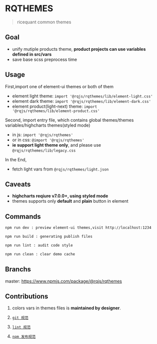 # RQTHEMES

> ricequant common themes

## Goal

- unify mutiple products theme, **product projects can use variables defined in src/vars**
- save base scss preprocess time

## Usage

First,import one of element-ui themes or both of them

- element light theme: `import '@rqjs/rqthemes/lib/element-light.css'`
- element dark theme: `import '@rqjs/rqthemes/lib/element-dark.css'`
- element product(light-next) theme: `import '@rqjs/rqthemes/lib/element-product.css'`

Second, import entry file, which contains global themes/themes variables/highcharts themes(styled mode)

- in js: `import '@rqjs/rqthemes'`
- or in css: `@import '@rqjs/rqthemes'`
- **ie support light theme only**, and please use `@rqjs/rqthemes/lib/legacy.css`

In the End,

- fetch light vars from `@rqjs/rqthemes/light.json`

## Caveats

- **highcharts reqiure v7.0.0+, using styled mode**
- themes supports only **default** and **plain** button in element

## Commands

```bash
npm run dev : preview element-ui themes,visit http://localhost:1234

npm run build : generating publish files

npm run lint : audit code style

npm run clean : clear demo cache
```

## Branchs

master: https://www.npmjs.com/package/@rqjs/rqthemes

## Contributions

1. colors vars in themes files is **maintained by designer**.

2. [`git 规范`](http://wiki.ricequant.com/pages/viewpage.action?pageId=17269198)

3. [`lint 规范`](http://wiki.ricequant.com/pages/viewpage.action?pageId=45875427)

4. [`npm 发布规范`](http://wiki.ricequant.com/pages/viewpage.action?pageId=52232790)
